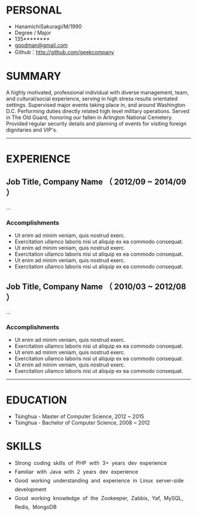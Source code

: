 # PERSONAL

- HanamichiSakuragi/M/1990
- Degree / Major
- 135********
- goodman@gmail.com
- Github：http://github.com/geekcompany

# SUMMARY

A highly motivated, professional individual with diverse management, team, and cultural/social experience, serving in high stress results orientated settings. Supervised major events taking place in, and around Washington D.C. Performing duties directly related high level military operations. Served in The Old Guard, honoring our fallen in Arlington National Cemetery. Provided regular security details and planning of events for visiting foreign dignitaries and VIP's.

---

# EXPERIENCE

## Job Title, Company Name （ 2012/09 ~ 2014/09 ）
...

### Accomplishments

- Ut enim ad minim veniam, quis nostrud exerc.
- Exercitation ullamco laboris nisi ut aliquip ex ea commodo consequat.
- Ut enim ad minim veniam, quis nostrud exerc.
- Exercitation ullamco laboris nisi ut aliquip ex ea commodo consequat.
- Ut enim ad minim veniam, quis nostrud exerc.
- Exercitation ullamco laboris nisi ut aliquip ex ea commodo consequat.


## Job Title, Company Name （ 2010/03 ~ 2012/08 ）
...

### Accomplishments

- Ut enim ad minim veniam, quis nostrud exerc.
- Exercitation ullamco laboris nisi ut aliquip ex ea commodo consequat.
- Ut enim ad minim veniam, quis nostrud exerc.
- Exercitation ullamco laboris nisi ut aliquip ex ea commodo consequat.
- Ut enim ad minim veniam, quis nostrud exerc.
- Exercitation ullamco laboris nisi ut aliquip ex ea commodo consequat.


---

# EDUCATION

- Tsinghua - Master of Computer Science, 2012 ~ 2015
- Tsinghua - Bachelor of Computer Science, 2008 ~ 2012


# SKILLS

- Strong  coding  skills  of  PHP  with  3+  years  dev  experience 
- Familiar  with  Java  with  2  years  dev  experience 
- Good  working  understanding  and  experience  in  Linux  server-side  development 
- Good  working  knowledge  of  the  Zookeeper,  Zabbix,  Yaf,  MySQL,  Redis,  MongoDB  

